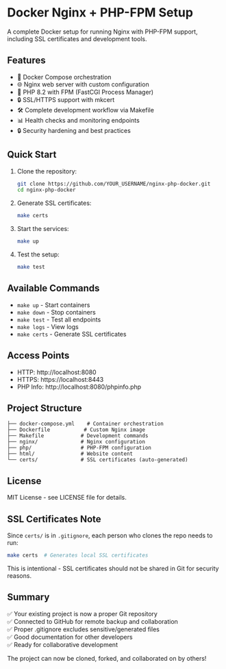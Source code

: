 # Docker Nginx + PHP-FPM Setup

A complete Docker setup for running Nginx with PHP-FPM support, including SSL certificates and development tools.

## Features

- 🐳 Docker Compose orchestration
- 🌐 Nginx web server with custom configuration
- 🐘 PHP 8.2 with FPM (FastCGI Process Manager)
- 🔒 SSL/HTTPS support with mkcert
- 🛠️ Complete development workflow via Makefile
- 📊 Health checks and monitoring endpoints
- 🔒 Security hardening and best practices

## Quick Start

1. Clone the repository:
   ```bash
   git clone https://github.com/YOUR_USERNAME/nginx-php-docker.git
   cd nginx-php-docker
   ```
2. Generate SSL certificates:
   ```bash
   make certs
   ```

3. Start the services:
   ```bash
   make up
   ```

4. Test the setup:
   ```bash
   make test
   ```

## Available Commands

- `make up` - Start containers
- `make down` - Stop containers  
- `make test` - Test all endpoints
- `make logs` - View logs
- `make certs` - Generate SSL certificates

## Access Points

- HTTP: http://localhost:8080
- HTTPS: https://localhost:8443
- PHP Info: http://localhost:8080/phpinfo.php

## Project Structure

```
├── docker-compose.yml    # Container orchestration
├── Dockerfile           # Custom Nginx image
├── Makefile            # Development commands
├── nginx/              # Nginx configuration
├── php/                # PHP-FPM configuration  
├── html/               # Website content
└── certs/              # SSL certificates (auto-generated)
```

## License

MIT License - see LICENSE file for details.
## SSL Certificates Note

Since `certs/` is in `.gitignore`, each person who clones the repo needs to run:
```bash
make certs  # Generates local SSL certificates
```

This is intentional - SSL certificates should not be shared in Git for security reasons.

## Summary

✅ Your existing project is now a proper Git repository  
✅ Connected to GitHub for remote backup and collaboration  
✅ Proper .gitignore excludes sensitive/generated files  
✅ Good documentation for other developers  
✅ Ready for collaborative development  

The project can now be cloned, forked, and collaborated on by others!
